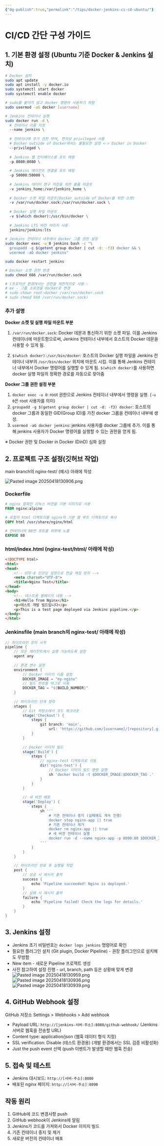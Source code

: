 ```yaml
---
{"dg-publish":true,"permalink":"/tips/docker-jenkins-ci-cd-ubuntu/"}
---
```


# CI/CD 간단 구성 가이드

## 1. 기본 환경 설정 (Ubuntu 기준 Docker & Jenkins 설치)

```bash
# Docker 설치
sudo apt update
sudo apt install -y docker.io
sudo systemctl start docker
sudo systemctl enable docker

# sudo를 붙이지 않고 docker 명령어 사용하기 위함
sudo usermod -aG docker [username]

# Jenkins 컨테이너 실행
sudo docker run -d \
  # 컨테이너 이름 지정
  --name jenkins \
  
  # 컨테이너에 추가 권한 부여, 편의상 privileged 사용 
  # Docker outside of Docker에서는 불필요한 설정 <-> Docker in Docker
  --privileged \
  
  # Jenkins 웹 인터페이스용 포트 매핑
  -p 8080:8080 \
  
  # Jenkins 에이전트 연결용 포트 매핑
  -p 50000:50000 \
  
  # Jenkins 데이터 영구 저장을 위한 볼륨 마운트
  -v jenkins_home:/var/jenkins_home \
  
  # Docker 소켓 파일 마운트(Docker outside of Docker를 위한 소켓)
  -v /var/run/docker.sock:/var/run/docker.sock \
  
  # Docker 실행 파일 마운트
  -v $(which docker):/usr/bin/docker \
  
  # Jenkins LTS 버전 이미지 사용
  jenkins/jenkins:lts
  
# Jenkins 컨테이너 내부에서 docker 그룹 권한 설정
sudo docker exec -u 0 jenkins bash -c "\
  groupadd -g $(getent group docker | cut -d: -f3) docker && \
  usermod -aG docker jenkins"

sudo docker restart jenkins

# Docker 소켓 권한 변경
sudo chmod 666 /var/run/docker.sock

# (프로덕션 환경에서는 권한을 제한적으로 사용 : 
# ex - 그룹 소유권을 docker로 변경 
# sudo chown root:docker /var/run/docker.sock
# sudo chmod 660 /var/run/docker.sock)
```

### 추가 설명

**Docker 소켓 및 실행 파일 마운트 부분**

1. `/var/run/docker.sock`: Docker 데몬과 통신하기 위한 소켓 파일. 이를 Jenkins 컨테이너에 마운트함으로써, Jenkins 컨테이너 내부에서 호스트의 Docker 데몬을 사용할 수 있게 됨.
    
2. `$(which docker):/usr/bin/docker`: 호스트의 Docker 실행 파일을 Jenkins 컨테이너 내부의 `/usr/bin/docker` 위치에 마운트 시킴. 이를 통해 Jenkins 컨테이너 내부에서 Docker 명령어를 실행할 수 있게 됨. `$(which docker)`를 사용하면 docker 실행 파일의 정확한 경로를 자동으로 찾아줌
    

**Docker 그룹 권한 설정 부분**

1. `docker exec -u 0`: root 권한으로 Jenkins 컨테이너 내부에서 명령을 실행. (`-u 0`은 root 사용자를 의미)
2. `groupadd -g $(getent group docker | cut -d: -f3) docker`: 호스트의 docker 그룹과 동일한 GID(Group ID)를 가진 docker 그룹을 컨테이너 내부에 생성.
3. `usermod -aG docker jenkins`: jenkins 사용자를 docker 그룹에 추가. 이를 통해 jenkins 사용자가 Docker 명령어를 실행할 수 있는 권한을 얻게 됨.

※ Docker 권한 및 Docker in Docker (DinD) 심화 설정

## 2. 프로젝트 구조 설정(깃허브 작업)

main branch의 nginx-test/ (예시) 아래에 작성

![Pasted image 20250418130906.png](/img/user/images/Pasted%20image%2020250418130906.png)
### Dockerfile

```dockerfile
# nginx 알파인 리눅스 버전을 기본 이미지로 사용
FROM nginx:alpine

# 로컬의 html 디렉토리를 nginx의 기본 웹 루트 디렉토리로 복사
COPY html /usr/share/nginx/html

# 컨테이너의 80번 포트를 외부에 노출
EXPOSE 80
```

### html/index.html (nginx-test/html/ 아래에 작성)

```html
<!DOCTYPE html>
<html>
<head>
    <!-- UTF-8 인코딩 설정으로 한글 깨짐 방지 -->
    <meta charset="UTF-8">
    <title>Nginx Test</title>
</head>
<body>
    <!-- 테스트용 웹페이지 내용 -->
    <h1>Hello from Nginx</h1>
    <p>테스트 개발 빌드입니다</p>
    <p>This is a test page deployed via Jenkins pipeline.</p>
</body>
</html>
```

### Jenkinsfile (main branch의 nginx-test/ 아래에 작성)

```groovy
// 파이프라인 정의 시작
pipeline {
    // 모든 에이전트에서 실행 가능하도록 설정
    agent any
    
    // 환경 변수 설정
    environment {
        // Docker 이미지 이름 설정
        DOCKER_IMAGE = "my-nginx"
        // 빌드 번호를 태그로 사용
        DOCKER_TAG = "${BUILD_NUMBER}"
    }
    
    // 파이프라인 단계 정의
    stages {
        // Git 저장소에서 코드 체크아웃
        stage('Checkout') {
            steps {
                git branch: 'main',
                    url: 'https://github.com/[username]/[repository].git'
            }
        }
        
        // Docker 이미지 빌드
        stage('Build') {
            steps {
                // nginx-test 디렉토리로 이동
                dir('nginx-test') {
                    // Docker 이미지 빌드 명령 실행
                    sh 'docker build -t $DOCKER_IMAGE:$DOCKER_TAG .'
                }
            }
        }
        
        // 새 버전 배포
        stage('Deploy') {
            steps {
                sh '''
                    # 기존 컨테이너 중지 (실패해도 계속 진행)
                    docker stop nginx-app || true
                    # 기존 컨테이너 제거
                    docker rm nginx-app || true
                    # 새 버전 컨테이너 실행
                    docker run -d --name nginx-app -p 8090:80 $DOCKER_IMAGE:$DOCKER_TAG
                '''
            }
        }
    }
    
    // 파이프라인 완료 후 실행될 작업
    post {
        // 성공 시 메시지 출력
        success {
            echo 'Pipeline succeeded! Nginx is deployed.'
        }
        // 실패 시 메시지 출력
        failure {
            echo 'Pipeline failed! Check the logs for details.'
        }
    }
}
```

## 3. Jenkins 설정

- Jenkins 초기 비밀번호는 `docker logs jenkins` 명령어로 확인
- 필요한 플러그인 설치 (Git plugin, Docker Pipeline) - 권장 플러그인으로 설치해도 무방함
- New item - 새로운 Pipeline 프로젝트 생성
- 사진 참고하여 설정 진행 - url, branch, path 등은 상황에 맞게 변경
![Pasted image 20250418130959.png](/img/user/images/Pasted%20image%2020250418130959.png)
![Pasted image 20250418130936.png](/img/user/images/Pasted%20image%2020250418130936.png)
![Pasted image 20250418130939.png](/img/user/images/Pasted%20image%2020250418130939.png)

## 4. GitHub Webhook 설정

GitHub 저장소 Settings > Webhooks > Add webhook

- Payload URL: `http://[jenkins-서버-주소]:8080/github-webhook/` (Jenkins 서버로 웹훅을 전송할 URL)
- Content type: application/json (웹훅 데이터 형식 지정)
- SSL verification: Disable (테스트 환경용) (개발 환경에서는 SSL 검증 비활성화)
- Just the push event 선택 (push 이벤트가 발생할 때만 웹훅 전송)

## 5. 접속 및 테스트

- Jenkins 대시보드: `http://[서버-주소]:8080`
- 배포된 nginx 페이지: `http://[서버-주소]:8090`

## 작동 원리

1. GitHub에 코드 변경사항 push
2. GitHub webhook이 Jenkins에 알림
3. Jenkins가 코드를 가져와서 Docker 이미지 빌드
4. 기존 컨테이너 중지 및 제거
5. 새로운 버전의 컨테이너 배포